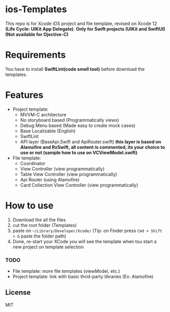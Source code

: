 # ios-Templates
This repo is for Xcode iOS project and file template, revised on Xcode 12 **(Life Cycle: UIKit App Delegate)**.
**Only for Swift projects (UIKit and SwiftUI) (Not available for Ojective-C)**

# Requirements
You have to install **SwiftLint(code smell tool)** before download the templates.

# Features
- Project template:
  - MVVM-C architecture
  - No storyboard based (Programmatically views)
  - Debug Menu based (Made easy to create mock cases)
  - Base Localizable (English)
  - SwiftLint
  - API layer (BaseApi.Swift and ApiRouter.swift) **this layer is based on Alamofire and RxSwift, all content is commented, its your choice to use or not (sample how to use on VCViewModel.swift)**
- File template:
  - Coordinator
  - View Controller (view programmatically)
  - Table View Controller (view programmatically)
  - Api Router (using Alamofire)
  - Card Collection View Controller (view programmatically)

# How to use
1. Download the all the files
2. cut the root folder (Templates)
3. paste on ```~/Library/Developer/Xcode/``` (Tip: on Finder press ```Cmd + Shift + G``` paste the folder path)
4. Done, re-start your XCode you will see the template when tou start a new project on template selection

### TODO
- File template: more file templates (viewModel, etc.)
- Project template: link with basic thrid-party libraries (Ex: Alamofire)

License
----

MIT
